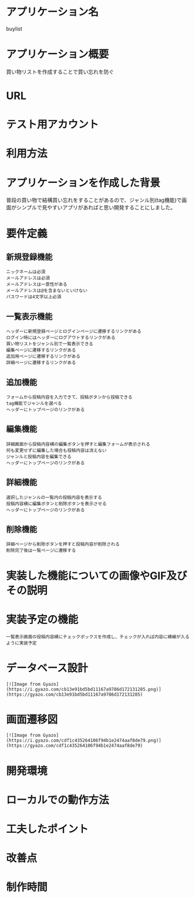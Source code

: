# アプリケーション名
buylist

# アプリケーション概要
  買い物リストを作成することで買い忘れを防ぐ

# URL

# テスト用アカウント

# 利用方法

# アプリケーションを作成した背景
  普段の買い物で結構買い忘れをすることがあるので、ジャンル別(tag機能)で画面がシンプルで見やすいアプリがあればと思い開発することにしました。

# 要件定義
## 新規登録機能
    ニックネームは必須
    メールアドレスは必須
    メールアドレスは一意性がある
    メールアドレスは@を含まないといけない
    パスワードは4文字以上必須

## 一覧表示機能
    ヘッダーに新規登録ページとログインページに遷移するリンクがある
    ログイン時にはヘッダーにログアウトするリンクがある
    買い物リストをジャンル別で一覧表示できる
    編集ページに遷移するリンクがある
    追加用ページに遷移するリンクがある
    詳細ページに遷移するリンクがある

## 追加機能
    フォームから投稿内容を入力できて、投稿ボタンから投稿できる
    tag機能でジャンルを選べる
    ヘッダーにトップページのリンクがある

## 編集機能
    詳細画面から投稿内容横の編集ボタンを押すと編集フォームが表示される
    何も変更せずに編集した場合も投稿内容は消えない
    ジャンルと投稿内容を編集できる
    ヘッダーにトップページのリンクがある

## 詳細機能
    選択したジャンルの一覧内の投稿内容を表示する
    投稿内容横に編集ボタンと削除ボタンを表示させる
    ヘッダーにトップページのリンクがある

## 削除機能
    詳細ページから削除ボタンを押すと投稿内容が削除される
    削除完了後は一覧ページに遷移する

# 実装した機能についての画像やGIF及びその説明
# 実装予定の機能
    一覧表示画面の投稿内容横にチェックボックスを作成し、チェックが入れば内容に横線が入るように実装予定
# データベース設計
    [![Image from Gyazo](https://i.gyazo.com/cb13e91bd5bd11167a9786d172131285.png)](https://gyazo.com/cb13e91bd5bd11167a9786d172131285)
# 画面遷移図
    [![Image from Gyazo](https://i.gyazo.com/cdf1c435264106f94b1e2474aaf8de79.png)](https://gyazo.com/cdf1c435264106f94b1e2474aaf8de79)
# 開発環境
# ローカルでの動作方法
# 工夫したポイント
# 改善点
# 制作時間